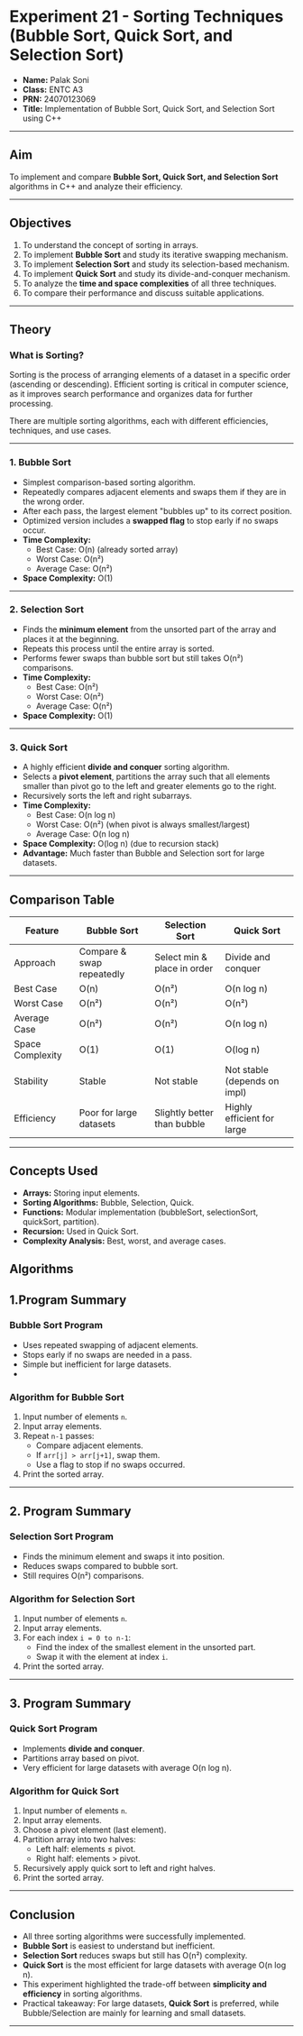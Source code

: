 # Experiment 21 - Sorting Techniques (Bubble Sort, Quick Sort, and Selection Sort)

- **Name:** Palak Soni  
- **Class:** ENTC A3  
- **PRN:** 24070123069   
- **Title:** Implementation of Bubble Sort, Quick Sort, and Selection Sort using C++  

---

## Aim
To implement and compare **Bubble Sort, Quick Sort, and Selection Sort** algorithms in C++ and analyze their efficiency.

---

## Objectives
1. To understand the concept of sorting in arrays.  
2. To implement **Bubble Sort** and study its iterative swapping mechanism.  
3. To implement **Selection Sort** and study its selection-based mechanism.  
4. To implement **Quick Sort** and study its divide-and-conquer mechanism.  
5. To analyze the **time and space complexities** of all three techniques.  
6. To compare their performance and discuss suitable applications.  

---

## Theory

### What is Sorting?
Sorting is the process of arranging elements of a dataset in a specific order (ascending or descending). Efficient sorting is critical in computer science, as it improves search performance and organizes data for further processing.  

There are multiple sorting algorithms, each with different efficiencies, techniques, and use cases.

---

### 1. Bubble Sort
- Simplest comparison-based sorting algorithm.  
- Repeatedly compares adjacent elements and swaps them if they are in the wrong order.  
- After each pass, the largest element "bubbles up" to its correct position.  
- Optimized version includes a **swapped flag** to stop early if no swaps occur.  
- **Time Complexity:**  
  - Best Case: O(n) (already sorted array)  
  - Worst Case: O(n²)  
  - Average Case: O(n²)  
- **Space Complexity:** O(1)  

---

### 2. Selection Sort
- Finds the **minimum element** from the unsorted part of the array and places it at the beginning.  
- Repeats this process until the entire array is sorted.  
- Performs fewer swaps than bubble sort but still takes O(n²) comparisons.  
- **Time Complexity:**  
  - Best Case: O(n²)  
  - Worst Case: O(n²)  
  - Average Case: O(n²)  
- **Space Complexity:** O(1)  

---

### 3. Quick Sort
- A highly efficient **divide and conquer** sorting algorithm.  
- Selects a **pivot element**, partitions the array such that all elements smaller than pivot go to the left and greater elements go to the right.  
- Recursively sorts the left and right subarrays.  
- **Time Complexity:**  
  - Best Case: O(n log n)  
  - Worst Case: O(n²) (when pivot is always smallest/largest)  
  - Average Case: O(n log n)  
- **Space Complexity:** O(log n) (due to recursion stack)  
- **Advantage:** Much faster than Bubble and Selection sort for large datasets.  

---

## Comparison Table

| Feature              | Bubble Sort                | Selection Sort              | Quick Sort                  |
|----------------------|----------------------------|-----------------------------|-----------------------------|
| Approach             | Compare & swap repeatedly | Select min & place in order | Divide and conquer          |
| Best Case            | O(n)                       | O(n²)                       | O(n log n)                  |
| Worst Case           | O(n²)                      | O(n²)                       | O(n²)                       |
| Average Case         | O(n²)                      | O(n²)                       | O(n log n)                  |
| Space Complexity     | O(1)                       | O(1)                        | O(log n)                    |
| Stability            | Stable                     | Not stable                  | Not stable (depends on impl)|
| Efficiency           | Poor for large datasets    | Slightly better than bubble | Highly efficient for large  |

---
## Concepts Used
- **Arrays:** Storing input elements.  
- **Sorting Algorithms:** Bubble, Selection, Quick.  
- **Functions:** Modular implementation (bubbleSort, selectionSort, quickSort, partition).  
- **Recursion:** Used in Quick Sort.  
- **Complexity Analysis:** Best, worst, and average cases.  


## Algorithms

## 1.Program Summary

### Bubble Sort Program
- Uses repeated swapping of adjacent elements.  
- Stops early if no swaps are needed in a pass.  
- Simple but inefficient for large datasets.
-  
### Algorithm for Bubble Sort
1. Input number of elements `n`.  
2. Input array elements.  
3. Repeat `n-1` passes:  
   - Compare adjacent elements.  
   - If `arr[j] > arr[j+1]`, swap them.  
   - Use a flag to stop if no swaps occurred.  
4. Print the sorted array.  

---

## 2. Program Summary


### Selection Sort Program
- Finds the minimum element and swaps it into position.  
- Reduces swaps compared to bubble sort.  
- Still requires O(n²) comparisons.  
 
### Algorithm for Selection Sort
1. Input number of elements `n`.  
2. Input array elements.  
3. For each index `i = 0 to n-1`:  
   - Find the index of the smallest element in the unsorted part.  
   - Swap it with the element at index `i`.  
4. Print the sorted array.  

---
## 3. Program Summary


### Quick Sort Program
- Implements **divide and conquer**.  
- Partitions array based on pivot.  
- Very efficient for large datasets with average O(n log n).  


### Algorithm for Quick Sort
1. Input number of elements `n`.  
2. Input array elements.  
3. Choose a pivot element (last element).  
4. Partition array into two halves:  
   - Left half: elements ≤ pivot.  
   - Right half: elements > pivot.  
5. Recursively apply quick sort to left and right halves.  
6. Print the sorted array.  

---
## Conclusion
- All three sorting algorithms were successfully implemented.  
- **Bubble Sort** is easiest to understand but inefficient.  
- **Selection Sort** reduces swaps but still has O(n²) complexity.  
- **Quick Sort** is the most efficient for large datasets with average O(n log n).  
- This experiment highlighted the trade-off between **simplicity and efficiency** in sorting algorithms.  
- Practical takeaway: For large datasets, **Quick Sort** is preferred, while Bubble/Selection are mainly for learning and small datasets.  

---
